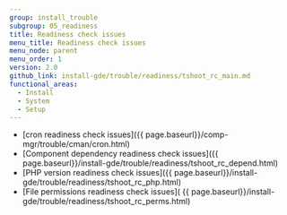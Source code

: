 ```yaml
---
group: install_trouble
subgroup: 05_readiness
title: Readiness check issues
menu_title: Readiness check issues
menu_node: parent
menu_order: 1
version: 2.0
github_link: install-gde/trouble/readiness/tshoot_rc_main.md
functional_areas:
  - Install
  - System
  - Setup
---
```


*	[cron readiness check issues]({{ page.baseurl}}/comp-mgr/trouble/cman/cron.html)
*	[Component dependency readiness check issues]({{ page.baseurl}}/install-gde/trouble/readiness/tshoot_rc_depend.html)
*	[PHP version readiness check issues]({{ page.baseurl}}/install-gde/trouble/readiness/tshoot_rc_php.html)
*	[File permissions readiness check issues]( {{ page.baseurl}}/install-gde/trouble/readiness/tshoot_rc_perms.html)

